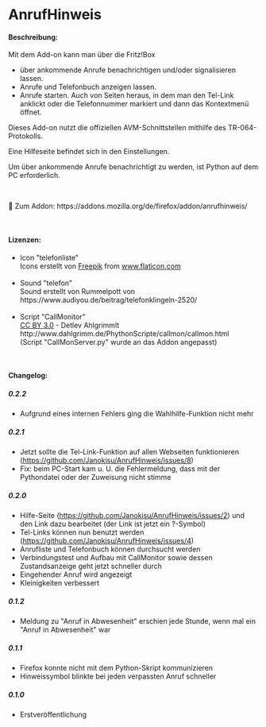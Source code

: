 # AnrufHinweis

<h4>Beschreibung:</h4>
Mit dem Add-on kann man über die Fritz!Box
<ul>
  <li>über ankommende Anrufe benachrichtigen und/oder signalisieren lassen.</li>
  <li>Anrufe und Telefonbuch anzeigen lassen.</li>
  <li>Anrufe starten. Auch von Seiten heraus, in dem man den Tel-Link anklickt oder die Telefonnummer markiert und dann das Kontextmenü öffnet.</li>
</ul>

<p>
Dieses Add-on nutzt die offiziellen AVM-Schnittstellen mithilfe des TR-064-Protokolls.
</p><p>
Eine Hilfeseite befindet sich in den Einstellungen.
</p><p>
Um über ankommende Anrufe benachrichtigt zu werden, ist Python auf dem PC erforderlich.
</p>
</br>
<p>
🦊 Zum Addon: https://addons.mozilla.org/de/firefox/addon/anrufhinweis/
</p>
</br>
<h4>Lizenzen:</h4>
<ul>
  <li>Icon "telefonliste"
    <div>
      Icons erstellt von <a href="https://www.freepik.com" title="Freepik">Freepik</a> from <a href="https://www.flaticon.com/de/" title="Flaticon">www.flaticon.com</a>
    </div>
      </br>
  </li>
  <li>Sound "telefon"</br>
    Sound erstellt von Rummelpott von https://www.audiyou.de/beitrag/telefonklingeln-2520/
  </li>
  </br>
  <li>Script "CallMonitor"</br>
    <a href="https://creativecommons.org/licenses/by/3.0/deed.de">CC BY 3.0</a> - Detlev Ahlgrimmlt http://www.dahlgrimm.de/PhythonScripte/callmon/callmon.html </br>
    (Script "CallMonServer.py" wurde an das Addon angepasst)
  </li>
</ul>


</br>
<h4>Changelog:</h4>

<h5>0.2.2</h5>

- Aufgrund eines internen Fehlers ging die Wahlhilfe-Funktion nicht mehr

<h5>0.2.1</h5>

- Jetzt sollte die Tel-Link-Funktion auf allen Webseiten funktionieren (https://github.com/Janokisu/AnrufHinweis/issues/8)
- Fix: beim PC-Start kam u. U. die Fehlermeldung, dass mit der Pythondatei oder der Zuweisung nicht stimme

<h5>0.2.0</h5>

- Hilfe-Seite (https://github.com/Janokisu/AnrufHinweis/issues/2) und den Link dazu bearbeitet (der Link ist jetzt ein ?-Symbol)
- Tel-Links können nun benutzt werden (https://github.com/Janokisu/AnrufHinweis/issues/4)
- Anrufliste und Telefonbuch können durchsucht werden
- Verbindungstest und Aufbau mit CallMonitor sowie dessen Zustandsanzeige geht jetzt schneller durch
- Eingehender Anruf wird angezeigt
- Kleinigkeiten verbessert

<h5>0.1.2</h5>

- Meldung zu "Anruf in Abwesenheit" erschien jede Stunde, wenn mal ein "Anruf in Abwesenheit" war</br>

<h5>0.1.1</h5>

- Firefox konnte nicht mit dem Python-Skript kommunizieren</br>
- Hinweissymbol blinkte bei jeden verpassten Anruf schneller</br>

<h5>0.1.0</h5>

- Erstveröffentlichung
